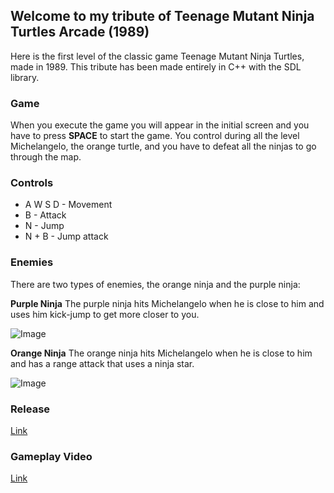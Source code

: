 ## Welcome to my tribute of Teenage Mutant Ninja Turtles Arcade (1989)

Here is the first level of the classic game Teenage Mutant Ninja Turtles, made in 1989. This tribute has been made entirely in C++ with the SDL library. 

### Game

When you execute the game you will appear in the initial screen and you have to press **SPACE** to start the game. You control during all the level Michelangelo, the orange turtle, and you have to defeat all the ninjas to go through the map.

### Controls

 * A W S D - Movement
 * B - Attack
 * N - Jump
 * N + B - Jump attack


### Enemies

There are two types of enemies, the orange ninja and the purple ninja:

**Purple Ninja**
The purple ninja hits Michelangelo when he is close to him and uses him kick-jump to get more closer to you. 

 ![Image](https://i.gyazo.com/4e7b4995ac89fcaff53fdebbece6a118.png)

**Orange Ninja**
The orange ninja hits Michelangelo when he is close to him and has a range attack that uses a ninja star. 

 ![Image](https://i.gyazo.com/971e3ddfc62eca3b5e22cb6ffad96ed7.png)

### Release
[Link](https://github.com/sliz3r/TMNT-Tribute/releases/tag/v1.0) 


### Gameplay Video
[Link](https://youtu.be/jfqF7SWRPpA) 




